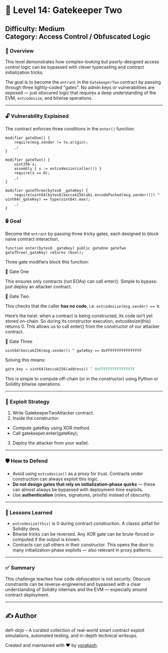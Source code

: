 # 🧩 Level 14: Gatekeeper Two
**Difficulty:** Medium  
**Category:** Access Control / Obfuscated Logic
---
### 🧩 Overview

This level demonstrates how complex-looking but poorly-designed access control logic can be bypassed with clever typecasting and contract initialization tricks.

The goal is to become the `entrant` in the `GatekeeperTwo` contract by passing through three tightly-coded "gates". No admin keys or vulnerabilities are exposed — just obscured logic that requires a deep understanding of the EVM, `extcodesize`, and bitwise operations.

---
### 🔓 Vulnerability Explained

The contract enforces three conditions in the `enter()` function:
```solidity
modifier gateOne() {
    require(msg.sender != tx.origin);
    _;
}

modifier gateTwo() {
    uint256 x;
    assembly { x := extcodesize(caller()) }
    require(x == 0);
    _;
}

modifier gateThree(bytes8 _gateKey) {
    require(uint64(bytes8(keccak256(abi.encodePacked(msg.sender)))) ^ uint64(_gateKey) == type(uint64).max);
    _;
}
```
### 🔒 Goal
Become the `entrant` by passing three tricky gates, each designed to block naive contract interaction.
```solidity
function enter(bytes8 _gateKey) public gateOne gateTwo gateThree(_gateKey) returns (bool);
```
Three gate modifiers block this function:

🔐 Gate One

This ensures only contracts (not EOAs) can call enter(). Simple to bypass: just deploy an attacker contract.

🔐 Gate Two

This checks that the caller **has no code**, i.e. `extcodesize(msg.sender) == 0`.

Here’s the twist: when a contract is being constructed, its code isn’t yet stored on-chain. So during its constructor execution, extcodesize(this) returns 0. This allows us to call enter() from the constructor of our attacker contract.

🔐 Gate Three
```solidity
uint64(keccak256(msg.sender)) ^ gateKey == 0xFFFFFFFFFFFFFFFF
```
Solving this means:
```python
gate_key = uint64(keccak256(address)) ^ 0xFFFFFFFFFFFFFFFF
```

This is simple to compute off-chain (or in the constructor) using Python or Solidity bitwise operations.

---
### 🚀 Exploit Strategy
1. Write GatekeeperTwoAttacker contract.
2. Inside the constructor:
- Compute gateKey using XOR method.
- Call gatekeeper.enter(gateKey);
3. Deploy the attacker from your wallet.
---
### 🛡️ How to Defend
- Avoid using `extcodesize()` as a proxy for trust. Contracts under construction can always exploit this logic.
- **Do not design gates that rely on initialization-phase quirks** — these can almost always be bypassed with deployment-time exploits.
- Use **authentication** (roles, signatures, proofs) instead of obscurity.
---
### 📘 Lessons Learned
- `extcodesize(this)` is 0 during contract construction. A classic pitfall for Solidity devs.
- Bitwise tricks can be reversed. Any XOR gate can be brute-forced or computed if the output is known.
- Contracts can call others in their constructor. This opens the door to many initialization-phase exploits — also relevant in proxy patterns.
---
### ✅ Summary
This challenge teaches how code obfuscation is not security. Obscure constraints can be reverse-engineered and bypassed with a clear understanding of Solidity internals and the EVM — especially around contract deployment.

---
## ✍️ Author

defi-dojo – A curated collection of real-world smart contract exploit simulations, automated testing, and in-depth technical writeups.

Created and maintained with ❤️ by [yprakash](mailto:yprakash.518@gmail.com).